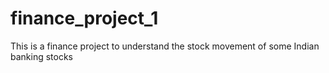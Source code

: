 # finance_project_1
This is a finance project to understand the stock movement of some Indian banking stocks
